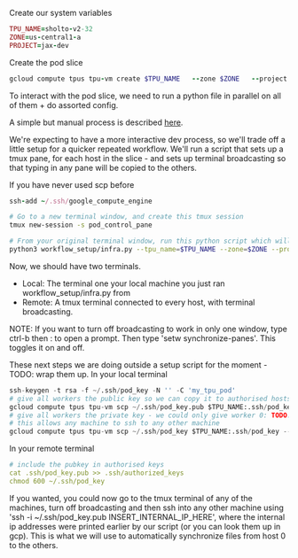 Create our system variables

```ruby
TPU_NAME=sholto-v2-32
ZONE=us-central1-a
PROJECT=jax-dev
```

Create the pod slice
```ruby
gcloud compute tpus tpu-vm create $TPU_NAME   --zone $ZONE   --project $PROJECT --accelerator-type v2-32   --version tpu-vm-base
```

To interact with the pod slice, we need to run a python file in parallel on all of them + do assorted config. 

A simple but manual process is described [here](https://cloud.google.com/tpu/docs/jax-pods). 

We're expecting to have a more interactive dev process, so we'll trade off a little setup for a quicker repeated workflow. We'll run a script that sets up a tmux pane, for each host in the slice - and sets up terminal broadcasting so that typing in any pane will be copied to the others. 

If you have never used scp before

```ruby
ssh-add ~/.ssh/google_compute_engine
```

```bash
# Go to a new terminal window, and create this tmux session
tmux new-session -s pod_control_pane

# From your original terminal window, run this python script which will connect to the tmux session, create a window for every host in the TPU slice, setup terminal broadcasting. 
python3 workflow_setup/infra.py --tpu_name=$TPU_NAME --zone=$ZONE --project=$PROJECT
```
 
Now, we should have two terminals. 
- Local: The terminal one your local machine you just ran workflow_setup/infra.py from
- Remote: A tmux terminal connected to every host, with terminal broadcasting.

NOTE: If you want to turn off broadcasting to work in only one window, type ctrl-b then : to open a prompt. Then type 'setw synchronize-panes'. This toggles it on and off. 

These next steps we are doing outside a setup script for the moment - TODO: wrap them up. 
In your local terminal

```python
ssh-keygen -t rsa -f ~/.ssh/pod_key -N '' -C 'my_tpu_pod'
# give all workers the public key so we can copy it to authorised hosts
gcloud compute tpus tpu-vm scp ~/.ssh/pod_key.pub $TPU_NAME:.ssh/pod_key.pub --worker=all --zone=$ZONE
# give all workers the private key - we could only give worker 0: TODO: Check security implications
# this allows any machine to ssh to any other machine
gcloud compute tpus tpu-vm scp ~/.ssh/pod_key $TPU_NAME:.ssh/pod_key --worker=all --zone=$ZONE

```
In your remote terminal

```yaml
# include the pubkey in authorised keys
cat .ssh/pod_key.pub >> .ssh/authorized_keys
chmod 600 ~/.ssh/pod_key

```

If you wanted, you could now go to the tmux terminal of any of the machines, turn off broadcasting and then ssh into any other machine using 'ssh -i ~/.ssh/pod_key.pub INSERT_INTERNAL_IP_HERE', where the internal ip addresses were printed earlier by our script (or you can look them up in gcp). This is what we will use to automatically synchronize files from host 0 to the others.
